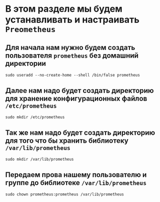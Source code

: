 # В этом разделе мы будем устанавливать и настраивать `Preometheus`
## Для начала нам нужно будем создать пользователя `prometheus` без домашний директории
~~~
sudo useradd --no-create-home --shell /bin/false prometheus
~~~
## Далее нам надо будет создать директорию для хранение конфигурационных файлов `/etc/prometheus`
~~~
sudo mkdir /etc/prometheus
~~~
## Так же нам надо будет создать директорию для того что бы хранить библиотеку `/var/lib/prometheus`
~~~
sudo mkdir /var/lib/prometheus
~~~
## Передаем прова нашему пользователю и группе до библиотеке  `/var/lib/prometheus`
~~~
sudo chown prometheus:prometheus /var/lib/prometheus
~~~
